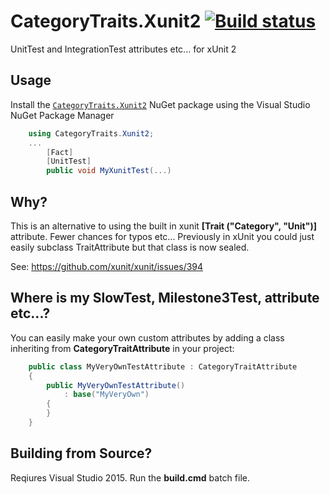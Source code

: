 # CategoryTraits.Xunit2 [![Build status](https://ci.appveyor.com/api/projects/status/npw7t6hr74g0mur5/branch/master?svg=true)](https://ci.appveyor.com/project/wespday/categorytraits-xunit2/branch/master)

UnitTest and IntegrationTest attributes etc... for xUnit 2

## Usage
Install the [`CategoryTraits.Xunit2`](https://www.nuget.org/packages/CategoryTraits.Xunit2/) NuGet package using the Visual Studio NuGet Package Manager

```csharp
    using CategoryTraits.Xunit2;
    ...
        [Fact]
        [UnitTest]
        public void MyXunitTest(...)
```        
## Why?
This is an alternative to using the built in xunit **[Trait ("Category", "Unit")]** attribute.
Fewer chances for typos etc...
Previously in xUnit you could just easily subclass TraitAttribute but that class is now sealed.

See: https://github.com/xunit/xunit/issues/394

## Where is my SlowTest, Milestone3Test, attribute etc...?
You can easily make your own custom attributes by adding a class inheriting from **CategoryTraitAttribute** in your project:
```csharp
    public class MyVeryOwnTestAttribute : CategoryTraitAttribute
    { 
        public MyVeryOwnTestAttribute()
            : base("MyVeryOwn")
        {
        }
    }
 ```
 
## Building from Source?
 Reqiures Visual Studio 2015.
 Run the **build.cmd** batch file.

